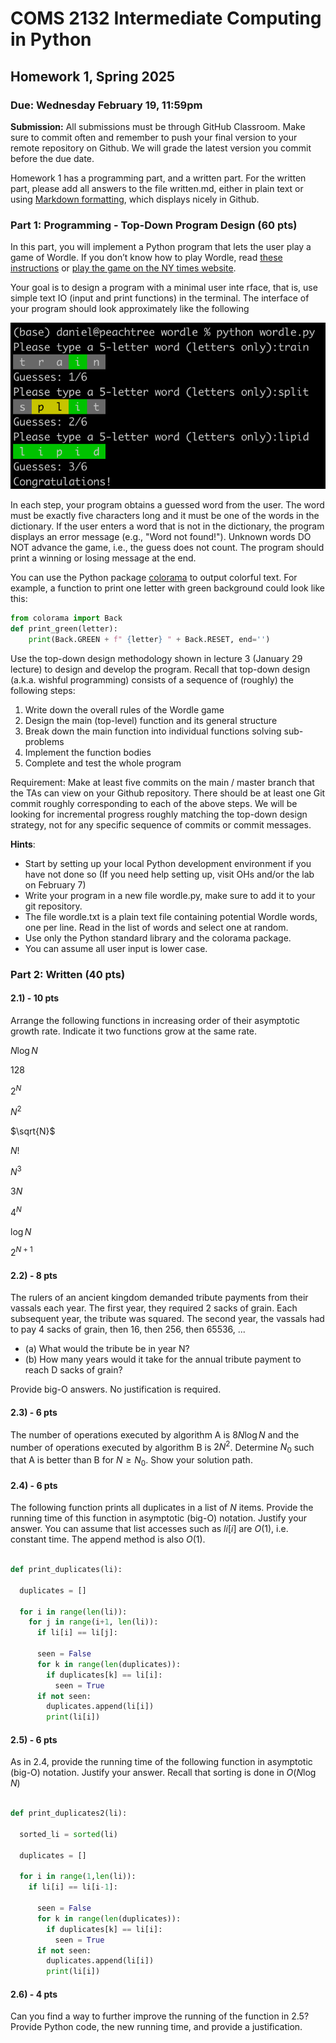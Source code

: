 # COMS 2132 Intermediate Computing in Python 
## Homework 1, Spring 2025
### Due: Wednesday February 19, 11:59pm

**Submission:** All submissions must be through GitHub Classroom. Make sure to commit often and remember to push your final version to your remote repository on Github. We will grade the latest version you commit before the due date. 

Homework 1 has a programming part, and a written part. For the written part, please add all answers to the file written.md, either in plain text or using [Markdown formatting](https://www.markdownguide.org/basic-syntax/), which displays nicely in Github. 


### Part 1: Programming - Top-Down Program Design (60 pts)
In this part, you will implement a Python program that lets the user play a game of Wordle. If you
don’t know how to play Wordle, read [these instructions](https://www.nytimes.com/2023/08/01/crosswords/how-to-talk-about-wordle.html) or [play the game on the NY times website](https://www.nytimes.com/games/wordle/index.html).

Your goal is to design a program with a minimal user inte rface, that is, use simple text IO (input
and print functions) in the terminal. The interface of your program should look approximately like the following

<img src="https://raw.githubusercontent.com/cucs-python/public/refs/heads/main/w2132/lectures/figures/wordle_example_output.png">

In each step, your program obtains a guessed word from the user. The word must be exactly
five characters long and it must be one of the words in the dictionary. If the user enters a word
that is not in the dictionary, the program displays an error message (e.g., "Word not found!").
Unknown words DO NOT advance the game, i.e., the guess does not count. The program
should print a winning or losing message at the end.

You can use the Python package [colorama](https://pypi.org/project/colorama/) to output colorful text.
For example, a function to print one letter with green background could look like this:

```python
from colorama import Back
def print_green(letter):
    print(Back.GREEN + f" {letter} " + Back.RESET, end='')
```

Use the top-down design methodology shown in lecture 3 (January 29 lecture) to
design and develop the program. Recall that top-down design (a.k.a. wishful programming)
consists of a sequence of (roughly) the following steps:

1. Write down the overall rules of the Wordle game
2. Design the main (top-level) function and its general structure
3. Break down the main function into individual functions solving sub-problems
4. Implement the function bodies
5. Complete and test the whole program
   
Requirement: Make at least five commits on the main / master branch that the TAs can view on your Github repository. 
There should be at least one Git commit roughly corresponding to each of the above steps. We will be looking for 
incremental progress roughly matching the top-down design strategy, not for any specific sequence of commits or commit messages.

**Hints**:
* Start by setting up your local Python development environment if you have not done so (If you need help setting up, visit OHs and/or the lab on February 7)
* Write your program in a new file wordle.py, make sure to add it to your git repository. 
* The file wordle.txt is a plain text file containing potential Wordle words, one per line. Read in the list of words and select one at random.
* Use only the Python standard library and the colorama package.
* You can assume all user input is lower case.
  
### Part 2: Written (40 pts)

#### 2.1) - 10 pts
Arrange the following functions in increasing order of their asymptotic growth rate. Indicate it two functions grow at the same rate. 

$N \log N$

$128$

$2^N$

$N^2$

$\sqrt{N}$

$N!$

$N^3$

$3N$

$4^N$

$\log N$

$2^{N+1}$

#### 2.2) - 8 pts
The rulers of an ancient kingdom demanded tribute payments from their vassals each year. The first year, they required 2 sacks of grain. Each subsequent year, the tribute was squared. The second year, the vassals had to pay 4 sacks of grain, then 16, then 256, then 65536, ...

* (a) What would the tribute be in year N?
* (b) How many years would it take for the annual tribute payment to reach D sacks of grain? 

Provide big-O answers. No justification is required.

#### 2.3)  - 6 pts
The number of operations executed by algorithm A is $8 N \log N$ and the number of operations executed by algorithm B is $2 N^2$. Determine $N_0$ such that A is better than B for $N \geq N_0$. Show your solution path.

#### 2.4) - 6 pts
The following function prints all duplicates in a list of $N$ items. Provide the running time of this function in asymptotic (big-O) notation. Justify your answer.
You can assume that list accesses such as $li[i]$ are $O(1)$, i.e. constant time. The append method is also $O(1)$.

```python

def print_duplicates(li):

  duplicates = []

  for i in range(len(li)):
    for j in range(i+1, len(li)):
      if li[i] == li[j]:

      seen = False
      for k in range(len(duplicates)):
        if duplicates[k] == li[i]:
          seen = True
      if not seen:
        duplicates.append(li[i])
        print(li[i])
```

#### 2.5) - 6 pts
As in 2.4, provide the running time of the following function in asymptotic (big-O) notation. Justify your answer. Recall that sorting is done in $O(N \log N)$

```python

def print_duplicates2(li):

  sorted_li = sorted(li)

  duplicates = []

  for i in range(1,len(li)):
    if li[i] == li[i-1]:

      seen = False
      for k in range(len(duplicates)):
        if duplicates[k] == li[i]:
          seen = True
      if not seen:
        duplicates.append(li[i])
        print(li[i])
```
 
#### 2.6) - 4 pts
Can you find a way to further improve the running of the function in 2.5? Provide Python code, the new running time, and provide a justification.
